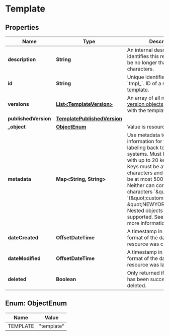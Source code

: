 

# Template


## Properties

| Name | Type | Description | Notes |
|------------ | ------------- | ------------- | -------------|
|**description** | **String** | An internal description that identifies this resource. Must be no longer than 255 characters.  |  [optional] |
|**id** | **String** | Unique identifier prefixed with &#x60;tmpl_&#x60;. ID of a saved [HTML template](#section/HTML-Templates). |  |
|**versions** | [**List&lt;TemplateVersion&gt;**](TemplateVersion.md) | An array of all non-deleted [version objects](#tag/Template-Versions) associated with the template. |  |
|**publishedVersion** | [**TemplatePublishedVersion**](TemplatePublishedVersion.md) |  |  |
|**_object** | [**ObjectEnum**](#ObjectEnum) | Value is resource type. |  [optional] |
|**metadata** | **Map&lt;String, String&gt;** | Use metadata to store custom information for tagging and labeling back to your internal systems. Must be an object with up to 20 key-value pairs. Keys must be at most 40 characters and values must be at most 500 characters. Neither can contain the characters &#x60;\&quot;&#x60; and &#x60;\\&#x60;. i.e. &#39;{\&quot;customer_id\&quot; : \&quot;NEWYORK2015\&quot;}&#39; Nested objects are not supported.  See [Metadata](#section/Metadata) for more information. |  [optional] |
|**dateCreated** | **OffsetDateTime** | A timestamp in ISO 8601 format of the date the resource was created. |  [optional] |
|**dateModified** | **OffsetDateTime** | A timestamp in ISO 8601 format of the date the resource was last modified. |  [optional] |
|**deleted** | **Boolean** | Only returned if the resource has been successfully deleted. |  [optional] |



## Enum: ObjectEnum

| Name | Value |
|---- | -----|
| TEMPLATE | &quot;template&quot; |



